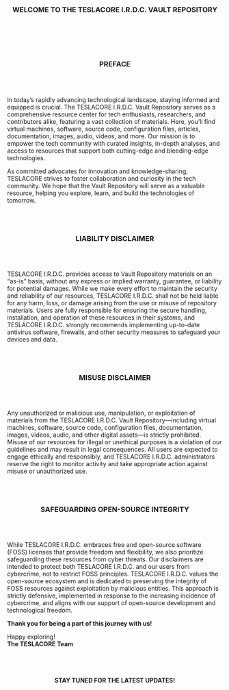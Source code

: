 <br>
<br>

<h3 align="center">WELCOME TO THE TESLACORE I.R.D.C. VAULT REPOSITORY</h3>
 
<br>
<br>
<br>
<br>

<h3 align="center">PREFACE</h3>
 
<br>
<br>


In today’s rapidly advancing technological landscape, staying informed and equipped is crucial. The TESLACORE I.R.D.C. Vault Repository serves as a comprehensive resource center for tech enthusiasts, researchers, and contributors alike, featuring a vast collection of materials. Here, you’ll find virtual machines, software, source code, configuration files, articles, documentation, images, audio, videos, and more. Our mission is to empower the tech community with curated insights, in-depth analyses, and access to resources that support both cutting-edge and bleeding-edge technologies.

As committed advocates for innovation and knowledge-sharing, TESLACORE strives to foster collaboration and curiosity in the tech community. We hope that the Vault Repository will serve as a valuable resource, helping you explore, learn, and build the technologies of tomorrow.


<br>
<br>

<h3 align="center">LIABILITY DISCLAIMER</h3>
 
<br>
<br>


TESLACORE I.R.D.C. provides access to Vault Repository materials on an “as-is” basis, without any express or implied warranty, guarantee, or liability for potential damages. While we make every effort to maintain the security and reliability of our resources, TESLACORE I.R.D.C. shall not be held liable for any harm, loss, or damage arising from the use or misuse of repository materials. Users are fully responsible for ensuring the secure handling, installation, and operation of these resources in their systems, and TESLACORE I.R.D.C. strongly recommends implementing up-to-date antivirus software, firewalls, and other security measures to safeguard your devices and data.

<br>
<br>

<h3 align="center">MISUSE DISCLAIMER</h3>
 
<br>
<br>


Any unauthorized or malicious use, manipulation, or exploitation of materials from the TESLACORE I.R.D.C. Vault Repository—including virtual machines, software, source code, configuration files, documentation, images, videos, audio, and other digital assets—is strictly prohibited. Misuse of our resources for illegal or unethical purposes is a violation of our guidelines and may result in legal consequences. All users are expected to engage ethically and responsibly, and TESLACORE I.R.D.C. administrators reserve the right to monitor activity and take appropriate action against misuse or unauthorized use.

<br>
<br>

<h3 align="center">SAFEGUARDING OPEN-SOURCE INTEGRITY</h3>
 
<br>
<br>


While TESLACORE I.R.D.C. embraces free and open-source software (FOSS) licenses that provide freedom and flexibility, we also prioritize safeguarding these resources from cyber threats. Our disclaimers are intended to protect both TESLACORE I.R.D.C. and our users from cybercrime, not to restrict FOSS principles. TESLACORE I.R.D.C. values the open-source ecosystem and is dedicated to preserving the integrity of FOSS resources against exploitation by malicious entities. This approach is strictly defensive, implemented in response to the increasing incidence of cybercrime, and aligns with our support of open-source development and technological freedom.


**Thank you for being a part of this journey with us!**

Happy exploring!  
**The TESLACORE Team**


<br>
<br>
 
 
<h4 align="center">STAY TUNED FOR THE LATEST UPDATES!</h4>


<br>
<br>
